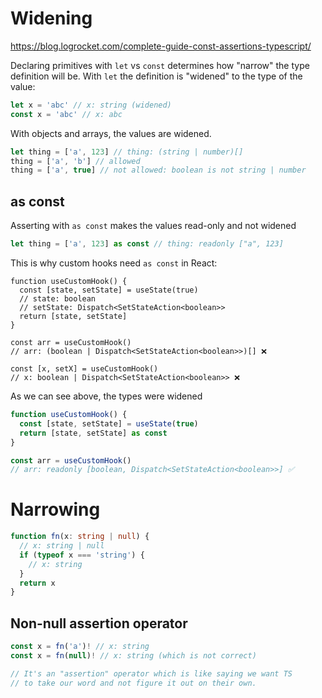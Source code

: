 # Widening

https://blog.logrocket.com/complete-guide-const-assertions-typescript/

Declaring primitives with `let` vs `const` determines how "narrow" the type definition will be. With `let` the definition is "widened" to the type of the value:

```ts
let x = 'abc' // x: string (widened)
const x = 'abc' // x: abc
```

With objects and arrays, the values are widened.

```ts
let thing = ['a', 123] // thing: (string | number)[]
thing = ['a', 'b'] // allowed
thing = ['a', true] // not allowed: boolean is not string | number
```

## as const

Asserting with `as const` makes the values read-only and not widened

```ts
let thing = ['a', 123] as const // thing: readonly ["a", 123]
```

This is why custom hooks need `as const` in React:

```tsx
function useCustomHook() {
  const [state, setState] = useState(true)
  // state: boolean
  // setState: Dispatch<SetStateAction<boolean>>
  return [state, setState]
}

const arr = useCustomHook()
// arr: (boolean | Dispatch<SetStateAction<boolean>>)[] ❌

const [x, setX] = useCustomHook()
// x: boolean | Dispatch<SetStateAction<boolean>> ❌
```

As we can see above, the types were widened

```ts
function useCustomHook() {
  const [state, setState] = useState(true)
  return [state, setState] as const
}

const arr = useCustomHook()
// arr: readonly [boolean, Dispatch<SetStateAction<boolean>>] ✅
```

# Narrowing

```ts
function fn(x: string | null) {
  // x: string | null
  if (typeof x === 'string') {
    // x: string
  }
  return x
}
```

## Non-null assertion operator

```ts
const x = fn('a')! // x: string
const x = fn(null)! // x: string (which is not correct)

// It's an "assertion" operator which is like saying we want TS
// to take our word and not figure it out on their own.
```
